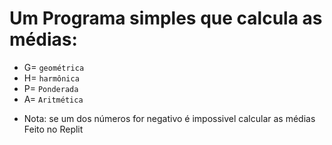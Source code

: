 # Um Programa simples que calcula as médias:
- G= `geométrica`
- H= `harmônica`
- P= `Ponderada`
- A= `Aritmética`
* Nota: se um dos números for negativo é impossivel calcular as médias
Feito no Replit